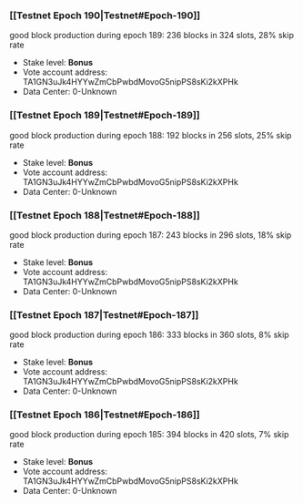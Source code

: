### [[Testnet Epoch 190|Testnet#Epoch-190]]
good block production during epoch 189: 236 blocks in 324 slots, 28% skip rate
* Stake level: **Bonus** 
* Vote account address: TA1GN3uJk4HYYwZmCbPwbdMovoG5nipPS8sKi2kXPHk
* Data Center: 0-Unknown
### [[Testnet Epoch 189|Testnet#Epoch-189]]
good block production during epoch 188: 192 blocks in 256 slots, 25% skip rate
* Stake level: **Bonus** 
* Vote account address: TA1GN3uJk4HYYwZmCbPwbdMovoG5nipPS8sKi2kXPHk
* Data Center: 0-Unknown
### [[Testnet Epoch 188|Testnet#Epoch-188]]
good block production during epoch 187: 243 blocks in 296 slots, 18% skip rate
* Stake level: **Bonus** 
* Vote account address: TA1GN3uJk4HYYwZmCbPwbdMovoG5nipPS8sKi2kXPHk
* Data Center: 0-Unknown
### [[Testnet Epoch 187|Testnet#Epoch-187]]
good block production during epoch 186: 333 blocks in 360 slots, 8% skip rate
* Stake level: **Bonus** 
* Vote account address: TA1GN3uJk4HYYwZmCbPwbdMovoG5nipPS8sKi2kXPHk
* Data Center: 0-Unknown
### [[Testnet Epoch 186|Testnet#Epoch-186]]
good block production during epoch 185: 394 blocks in 420 slots, 7% skip rate
* Stake level: **Bonus** 
* Vote account address: TA1GN3uJk4HYYwZmCbPwbdMovoG5nipPS8sKi2kXPHk
* Data Center: 0-Unknown